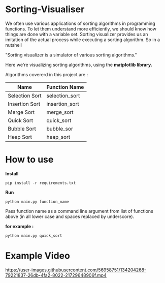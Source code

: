 # Sorting-Visualiser

We often use various applications of sorting algorithms in programming functions. To let them understand more efficiently, we should know how things are done with a variable set. Sorting visualizer provides us an imitation of the actual process while executing a sorting algorithm. So in a nutshell

"Sorting visualizer is a simulator of various sorting algorithms."



Here we're visualizing sorting algorithms, using the **matplotlib library.**





Algorithms covererd in this project are :



|     Name        | Function Name   |
| -------------   | -------------   |
| Selection Sort  |  selection_sort |
| Insertion Sort  |  insertion_sort |
| Merge Sort      |  merge_sort     |
| Quick Sort      |  quick_sort     |
| Bubble Sort     |  bubble_sor     |
| Heap Sort       |  heap_sort      |


# How to use



**Install**

```
pip install -r requirements.txt
```

**Run**

```
python main.py function_name
```



Pass function name as a command line argument from list of functions above (in all lower case and spaces replaced by underscore).



**for example :**

```
python main.py quick_sort
```

# Example Video

https://user-images.githubusercontent.com/56958751/134204268-79221837-26db-4fa2-8022-21729648906f.mp4






